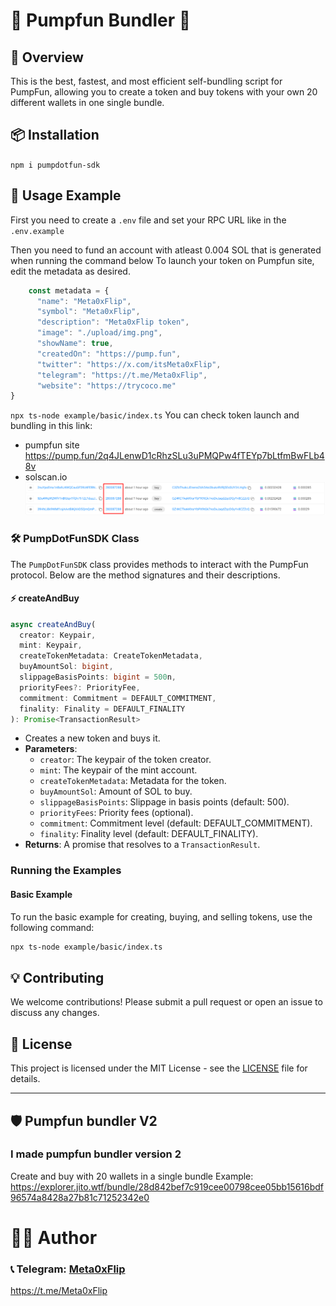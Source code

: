 # 🚀 Pumpfun Bundler 🤖

## 📖 Overview

This is the best, fastest, and most efficient self-bundling script for PumpFun, allowing you to create a token and buy tokens with your own 20 different wallets in one single bundle.

## 📦 Installation

`
npm i pumpdotfun-sdk
`

## 🚀 Usage Example

First you need to create a `.env` file and set your RPC URL like in the `.env.example`

Then you need to fund an account with atleast 0.004 SOL that is generated when running the command below
To launch your token on Pumpfun site, edit the metadata as desired.
```typescript
    const metadata = {
      "name": "Meta0xFlip",
      "symbol": "Meta0xFlip",
      "description": "Meta0xFlip token",
      "image": "./upload/img.png",
      "showName": true,
      "createdOn": "https://pump.fun",
      "twitter": "https://x.com/itsMeta0xFlip",
      "telegram": "https://t.me/Meta0xFlip",
      "website": "https://trycoco.me"
}
```
`
npx ts-node example/basic/index.ts
`
You can check token launch and bundling in this link:
  - pumpfun site
    https://pump.fun/2q4JLenwD1cRhzSLu3uPMQPw4fTEYp7bLtfmBwFLb48v
  - solscan.io
    ![alt text](image.png)

### 🛠 PumpDotFunSDK Class

The `PumpDotFunSDK` class provides methods to interact with the PumpFun protocol. Below are the method signatures and their descriptions.


#### ⚡ createAndBuy

```typescript
async createAndBuy(
  creator: Keypair,
  mint: Keypair,
  createTokenMetadata: CreateTokenMetadata,
  buyAmountSol: bigint,
  slippageBasisPoints: bigint = 500n,
  priorityFees?: PriorityFee,
  commitment: Commitment = DEFAULT_COMMITMENT,
  finality: Finality = DEFAULT_FINALITY
): Promise<TransactionResult>
```

- Creates a new token and buys it.
- **Parameters**:
  - `creator`: The keypair of the token creator.
  - `mint`: The keypair of the mint account.
  - `createTokenMetadata`: Metadata for the token.
  - `buyAmountSol`: Amount of SOL to buy.
  - `slippageBasisPoints`: Slippage in basis points (default: 500).
  - `priorityFees`: Priority fees (optional).
  - `commitment`: Commitment level (default: DEFAULT_COMMITMENT).
  - `finality`: Finality level (default: DEFAULT_FINALITY).
- **Returns**: A promise that resolves to a `TransactionResult`.

### Running the Examples

#### Basic Example

To run the basic example for creating, buying, and selling tokens, use the following command:

```bash
npx ts-node example/basic/index.ts
```

## 💡 Contributing

We welcome contributions! Please submit a pull request or open an issue to discuss any changes.

## 🌟 License

This project is licensed under the MIT License - see the [LICENSE](LICENSE) file for details.

---

## 🛡 Pumpfun bundler V2

### I made pumpfun bundler version 2 ###
Create and buy with 20 wallets in a single bundle
Example:
https://explorer.jito.wtf/bundle/28d842bef7c919cee00798cee05bb15616bdf96574a8428a27b81c71252342e0

# 👨‍💻 Author
### 📞 Telegram: [Meta0xFlip](https://t.me/meta0xflip)   
https://t.me/Meta0xFlip
